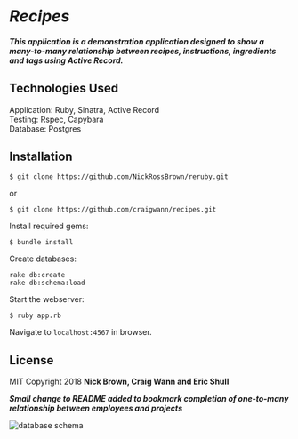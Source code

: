 # _Recipes_

##### This application is a demonstration application designed to show a many-to-many relationship between recipes, instructions, ingredients and tags using Active Record.

## Technologies Used

Application: Ruby, Sinatra, Active Record<br>
Testing: Rspec, Capybara<br>
Database: Postgres

Installation
------------

```
$ git clone https://github.com/NickRossBrown/reruby.git
```
 or
 ```
 $ git clone https://github.com/craigwann/recipes.git
```

Install required gems:
```
$ bundle install
```

Create databases:
```
rake db:create
rake db:schema:load
```

Start the webserver:
```
$ ruby app.rb
```

Navigate to `localhost:4567` in browser.

License
-------

MIT Copyright 2018 **Nick Brown, Craig Wann and Eric Shull**

***Small change to README added to bookmark completion of one-to-many relationship between employees and projects***


![database schema](/public/Screen%20Shot%202018-07-18%20at%2011.29.10%20AM.png)

